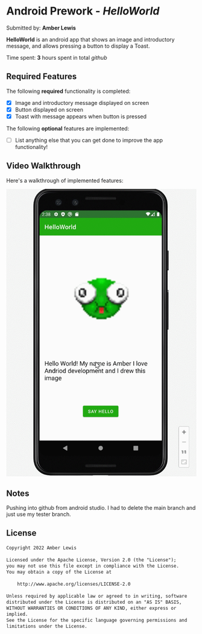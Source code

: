 # Android Prework - *HelloWorld*

Submitted by: **Amber Lewis**

**HelloWorld** is an android app that shows an image and introductory message, and allows pressing a button to display a Toast. 

Time spent: **3** hours spent in total *github*

## Required Features

The following **required** functionality is completed:

* [x] Image and introductory message displayed on screen
* [x] Button displayed on screen
* [x] Toast with message appears when button is pressed 

The following **optional** features are implemented:

* [ ] List anything else that you can get done to improve the app functionality!

## Video Walkthrough

Here's a walkthrough of implemented features:

![HelloWorld gif](HelloWorld.gif)


## Notes

Pushing into github from android studio. I had to delete the main branch and just use my tester branch.

## License

    Copyright 2022 Amber Lewis

    Licensed under the Apache License, Version 2.0 (the "License");
    you may not use this file except in compliance with the License.
    You may obtain a copy of the License at

        http://www.apache.org/licenses/LICENSE-2.0

    Unless required by applicable law or agreed to in writing, software
    distributed under the License is distributed on an "AS IS" BASIS,
    WITHOUT WARRANTIES OR CONDITIONS OF ANY KIND, either express or implied.
    See the License for the specific language governing permissions and
    limitations under the License.
